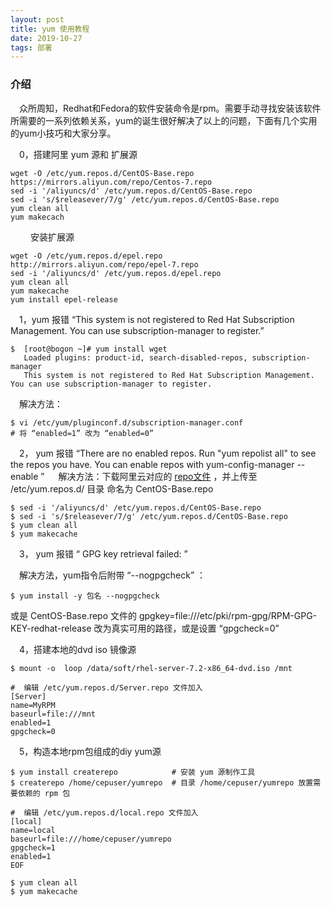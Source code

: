 ```yaml
---
layout: post
title: yum 使用教程
date: 2019-10-27
tags: 部署
---
```


### 介绍

 　众所周知，Redhat和Fedora的软件安装命令是rpm。需要手动寻找安装该软件所需要的一系列依赖关系，yum的诞生很好解决了以上的问题，下面有几个实用的yum小技巧和大家分享。
   
 　0，搭建阿里 yum 源和 扩展源
 
```  
wget -O /etc/yum.repos.d/CentOS-Base.repo https://mirrors.aliyun.com/repo/Centos-7.repo
sed -i '/aliyuncs/d' /etc/yum.repos.d/CentOS-Base.repo
sed -i 's/$releasever/7/g' /etc/yum.repos.d/CentOS-Base.repo
yum clean all
yum makecach
``` 
 　
 　安装扩展源
 
```  
wget -O /etc/yum.repos.d/epel.repo http://mirrors.aliyun.com/repo/epel-7.repo
sed -i '/aliyuncs/d' /etc/yum.repos.d/epel.repo
yum clean all
yum makecache
yum install epel-release
```  

 　1，yum 报错 “This system is not registered to Red Hat Subscription Management. You can use subscription-manager to register.”

```     
$  [root@bogon ~]# yum install wget
   Loaded plugins: product-id, search-disabled-repos, subscription-manager
   This system is not registered to Red Hat Subscription Management. You can use subscription-manager to register.
```  

 　解决方法：
```    
$ vi /etc/yum/pluginconf.d/subscription-manager.conf
# 将 “enabled=1” 改为 “enabled=0”
```    

 　2， yum 报错 “There are no enabled repos.               Run "yum repolist all" to see the repos you have.               You can enable repos with yum-config-manager --enable <repo>”
 　
 解决方法：下载阿里云对应的 [repo文件](https://mirrors.aliyun.com/repo/Centos-7.repo/) ，并上传至 /etc/yum.repos.d/ 目录 命名为 CentOS-Base.repo
```    
$ sed -i '/aliyuncs/d' /etc/yum.repos.d/CentOS-Base.repo
$ sed -i 's/$releasever/7/g' /etc/yum.repos.d/CentOS-Base.repo
$ yum clean all
$ yum makecache
```    

 　3， yum 报错 “ GPG key retrieval failed: ”
 
 　解决方法，yum指令后附带 “--nogpgcheck” ：
```    
$ yum install -y 包名 --nogpgcheck
``` 
   
   或是 CentOS-Base.repo 文件的  gpgkey=file:///etc/pki/rpm-gpg/RPM-GPG-KEY-redhat-release 改为真实可用的路径，或是设置 “gpgcheck=0”


 　4，搭建本地的dvd iso 镜像源
```   
$ mount -o  loop /data/soft/rhel-server-7.2-x86_64-dvd.iso /mnt

#  编辑 /etc/yum.repos.d/Server.repo 文件加入
[Server]
name=MyRPM
baseurl=file:///mnt
enabled=1
gpgcheck=0

```   

 　5，构造本地rpm包组成的diy yum源
```   
$ yum install createrepo            # 安装 yum 源制作工具
$ createrepo /home/cepuser/yumrepo  # 目录 /home/cepuser/yumrepo 放置需要依赖的 rpm 包

#  编辑 /etc/yum.repos.d/local.repo 文件加入
[local]
name=local
baseurl=file:///home/cepuser/yumrepo
gpgcheck=1
enabled=1
EOF

$ yum clean all
$ yum makecache
```   
